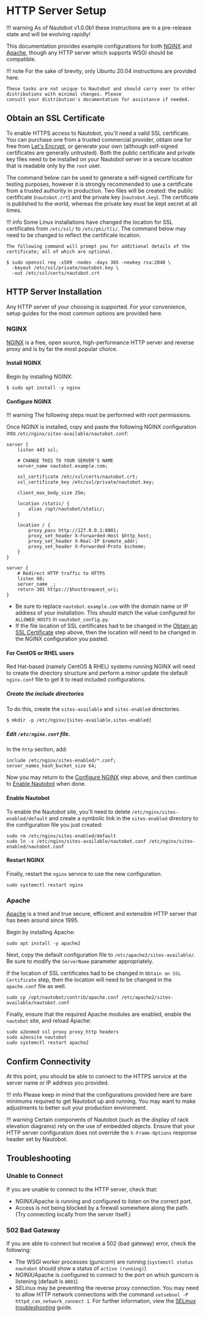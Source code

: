 # HTTP Server Setup

!!! warning
    As of Nautobot v1.0.0b1 these instructions are in a pre-release state and will be evolving rapidly!

This documentation provides example configurations for both [NGINX](https://www.nginx.com/resources/wiki/) and
[Apache](https://httpd.apache.org/docs/current/), though any HTTP server which supports WSGI should be compatible.

!!! note
    For the sake of brevity, only Ubuntu 20.04 instructions are provided here.

    These tasks are not unique to Nautobot and should carry over to other distributions with minimal changes. Please
    consult your distribution's documentation for assistance if needed.

## Obtain an SSL Certificate

To enable HTTPS access to Nautobot, you'll need a valid SSL certificate. You can purchase one from a trusted commercial
provider, obtain one for free from [Let's Encrypt](https://letsencrypt.org/getting-started/), or generate your own
(although self-signed certificates are generally untrusted). Both the public certificate and private key files need to
be installed on your Nautobot server in a secure location that is readable only by the `root` user.

The command below can be used to generate a self-signed certificate for testing purposes, however it is strongly
recommended to use a certificate from a trusted authority in production. Two files will be created: the public
certificate (`nautobot.crt`) and the private key (`nautobot.key`). The certificate is published to the world, whereas
the private key must be kept secret at all times.

!!! info
    Some Linux installations have changed the location for SSL certificates from `/etc/ssl/` to `/etc/pki/tli/`. The
    command below may need to be changed to reflect the certificate location.

    The following command will prompt you for additional details of the certificate; all of which are optional.

```no-highlight
$ sudo openssl req -x509 -nodes -days 365 -newkey rsa:2048 \
  -keyout /etc/ssl/private/nautobot.key \
  -out /etc/ssl/certs/nautobot.crt
```

## HTTP Server Installation

Any HTTP server of your choosing is supported. For your convenience, setup guides for the most common options are
provided here.

### NGINX

[NGINX](https://www.nginx.com/resources/wiki/) is a free, open source, high-performance HTTP server and reverse proxy
and is by far the most popular choice.

#### Install NGINX

Begin by installing NGINX:

```no-highlight
$ sudo apt install -y nginx
```

#### Configure NGINX

!!! warning
    The following steps must be performed with root permissions.

Once NGINX is installed, copy and paste the following NGINX configuration into
`/etc/nginx/sites-available/nautobot.conf`: 

```
server {
    listen 443 ssl;

    # CHANGE THIS TO YOUR SERVER'S NAME
    server_name nautobot.example.com;

    ssl_certificate /etc/ssl/certs/nautobot.crt;
    ssl_certificate_key /etc/ssl/private/nautobot.key;

    client_max_body_size 25m;

    location /static/ {
        alias /opt/nautobot/static/;
    }

    location / {
        proxy_pass http://127.0.0.1:8001;
        proxy_set_header X-Forwarded-Host $http_host;
        proxy_set_header X-Real-IP $remote_addr;
        proxy_set_header X-Forwarded-Proto $scheme;
    }
}

server {
    # Redirect HTTP traffic to HTTPS
    listen 80;
    server_name _;
    return 301 https://$host$request_uri;
}
```

- Be sure to replace `nautobot.example.com` with the domain name or IP address of your installation. This should match
the value configured for `ALLOWED_HOSTS` in `nautobot_config.py`.
- If the file location of SSL certificates had to be changed in the [Obtain an SSL
  Certificate](#obtain-an-ssl-certificate) step above, then the location will need to be changed in the NGINX
  configuration you pasted.

#### For CentOS or RHEL users

Red Hat-based (namely CentOS & RHEL) systems running NGINX will need to create the directory structure and perform a
minor update the default `nginx.conf` file to get it to read included configurations.

##### Create the include directories
To do this, create the `sites-available` and `sites-enabled` directories.

```no-highlight
$ mkdir -p /etc/nginx/{sites-available,sites-enabled}
```

##### Edit `/etc/nginx.conf` file.

In the `http` section, add:

```no-highlight
include /etc/nginx/sites-enabled/*.conf;
server_names_hash_bucket_size 64;
```

Now you may return to the [Configure NGINX](#configure-nginx) step above, and then continue to [Enable
Nautobot](#enable-nautobot) when done.

#### Enable Nautobot 

To enable the Nautobot site, you'll need to delete `/etc/nginx/sites-enabled/default` and create a symbolic link in the
`sites-enabled` directory to the configuration file you just created:

```no-highlight
sudo rm /etc/nginx/sites-enabled/default
sudo ln -s /etc/nginx/sites-available/nautobot.conf /etc/nginx/sites-enabled/nautobot.conf
```

#### Restart NGINX

Finally, restart the `nginx` service to use the new configuration.

```no-highlight
sudo systemctl restart nginx
```

### Apache

[Apache](https://httpd.apache.org/docs/current/) is a tried and true secure, efficient and extensible HTTP server that
has been around since 1995.

Begin by installing Apache:

```no-highlight
sudo apt install -y apache2
```

Next, copy the default configuration file to `/etc/apache2/sites-available/`. Be sure to modify the `ServerName` parameter appropriately.

If the location of SSL certificates had to be changed in `Obtain an SSL Certificate` step, then the location will need to be changed in the `apache.conf` file as well.

```no-highlight
sudo cp /opt/nautobot/contrib/apache.conf /etc/apache2/sites-available/nautobot.conf
```

Finally, ensure that the required Apache modules are enabled, enable the `nautobot` site, and reload Apache:

```no-highlight
sudo a2enmod ssl proxy proxy_http headers
sudo a2ensite nautobot
sudo systemctl restart apache2
```

## Confirm Connectivity

At this point, you should be able to connect to the HTTPS service at the server name or IP address you provided.

!!! info
    Please keep in mind that the configurations provided here are bare minimums required to get Nautobot up and running. You may want to make adjustments to better suit your production environment.

!!! warning
    Certain components of Nautobot (such as the display of rack elevation diagrams) rely on the use of embedded objects. Ensure that your HTTP server configuration does not override the `X-Frame-Options` response header set by Nautobot.

## Troubleshooting

### Unable to Connect
If you are unable to connect to the HTTP server, check that:

* NGINX/Apache is running and configured to listen on the correct port.
* Access is not being blocked by a firewall somewhere along the path. (Try connecting locally from the server itself.)

### 502 Bad Gateway

If you are able to connect but receive a 502 (bad gateway) error, check the following:

* The WSGI worker processes (gunicorn) are running (`systemctl status nautobot` should show a status of `active
  (running)`)
* NGINX/Apache is configured to connect to the port on which gunicorn is listening (default is `8001`).
* SELinux may be preventing the reverse proxy connection. You may need to allow HTTP network connections with the
  command `setsebool -P httpd_can_network_connect 1`. For further information, view the [SELinux
  troubleshooting](selinux-troubleshooting.md) guide.
